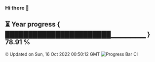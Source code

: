 ### Hi there 👋
⏳ Year progress { ███████████████████████▁▁▁▁▁▁▁ } 78.91 %
---
⏰ Updated on Sun, 16 Oct 2022 00:50:12 GMT
![Progress Bar CI](https://github.com/Moyi321/Moyi321/workflows/Progress%20Bar%20CI/badge.svg)
